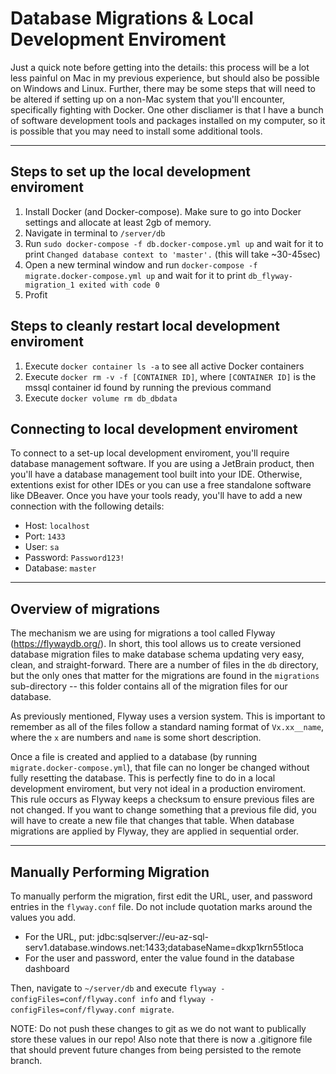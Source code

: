 # Database Migrations & Local Development Enviroment

Just a quick note before getting into the details: this process will be a lot less painful on Mac in my previous experience, but should also be possible on Windows and Linux. Further, there may be some steps that will need to be altered if setting up on a non-Mac system that you'll encounter, specifically fighting with Docker. One other discliamer is that I have a bunch of software development tools and packages installed on my computer, so it is possible that you may need to install some additional tools.

------

## Steps to set up the local development enviroment
1.  Install Docker (and Docker-compose). Make sure to go into Docker settings and allocate at least 2gb of memory.
2.  Navigate in terminal to `/server/db`
3.  Run `sudo docker-compose -f db.docker-compose.yml up` and wait for it to print `Changed database context to 'master'.` (this will take ~30-45sec)
4.  Open a new terminal window and run `docker-compose -f migrate.docker-compose.yml up` and wait for it to print `db_flyway-migration_1 exited with code 0`
5.  Profit

## Steps to cleanly restart local development enviroment
1.  Execute `docker container ls -a` to see all active Docker containers
2.  Execute `docker rm -v -f [CONTAINER ID]`, where `[CONTAINER ID]` is the mssql container id found by running the previous command
3.  Execute `docker volume rm db_dbdata`

## Connecting to local development enviroment
To connect to a set-up local development enviroment, you'll require database management software. If you are using a JetBrain product, then you'll have a database management tool built into your IDE. Otherwise, extentions exist for other IDEs or you can use a free standalone software like DBeaver. Once you have your tools ready, you'll have to add a new connection with the following details:

-   Host: `localhost`
-   Port: `1433`
-   User: `sa`
-   Password: `Password123!`
-   Database: `master`

------

## Overview of migrations
The mechanism we are using for migrations a tool called Flyway (https://flywaydb.org/). In short, this tool allows us to create versioned database migration files to make database schema updating very easy, clean, and straight-forward. There are a number of files in the `db` directory, but the only ones that matter for the migrations are found in the `migrations` sub-directory -- this folder contains all of the migration files for our database.

As previously mentioned, Flyway uses a version system. This is important to remember as all of the files follow a standard naming format of `Vx.xx__name`, where the `x` are numbers and `name` is some short description.

Once a file is created and applied to a database (by running `migrate.docker-compose.yml`), that file can no longer be changed without fully resetting the database. This is perfectly fine to do in a local development enviroment, but very not ideal in a production enviroment. This rule occurs as Flyway keeps a checksum to ensure previous files are not changed. If you want to change something that a previous file did, you will have to create a new file that changes that table. When database migrations are applied by Flyway, they are applied in sequential order.

------

## Manually Performing Migration
To manually perform the migration, first edit the URL, user, and password entries in the `flyway.conf` file. Do not include quotation marks around the values you add.
-   For the URL, put: jdbc:sqlserver://eu-az-sql-serv1.database.windows.net:1433;databaseName=dkxp1krn55tloca
-   For the user and password, enter the value found in the database dashboard

Then, navigate to `~/server/db` and execute `flyway -configFiles=conf/flyway.conf info` and `flyway -configFiles=conf/flyway.conf migrate`.

NOTE: Do not push these changes to git as we do not want to publically store these values in our repo! Also note that there is now a .gitignore file that should prevent future changes from being persisted to the remote branch.
